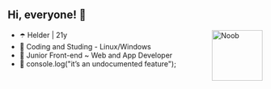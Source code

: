 ## Hi, everyone! 👋      

<img align="right" alt="Noob" height="100" src="https://user-images.githubusercontent.com/124900375/219752913-2113faad-c4b4-41eb-80e6-fd5b21dafd31.gif?width=468&height=468 width=676&height=678">

- ☂️ Helder | 21y
- 🔮 Coding and Studing - Linux/Windows
- 👾 Junior Front-end ~ Web and App Developer
- 💜 console.log("it’s an undocumented feature");


##
